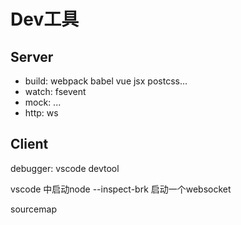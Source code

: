 #  Dev工具
## Server
* build: webpack babel vue jsx postcss...
* watch: fsevent
* mock: ...
* http: ws

## Client
debugger: vscode devtool  

vscode 中启动node --inspect-brk 启动一个websocket


sourcemap